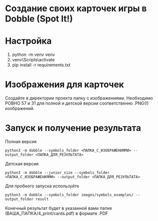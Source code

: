# Создание своих карточек игры в Dobble (Spot It!)
# Настройка

1. python -m venv venv
2. venv\Scripts\activate
3. pip install -r requirements.txt

# Изображения для карточек

Создайте в директории проекта папку с изображениями. Необходимо РОВНО 57 и 31 для полной и детской версии соответственно .PNG(!) изображений.

# Запуск и получение результата
Полная версия
```
python3 -m dobble --symbols_folder <ПАПКА_С_ИЗОБРАЖЕНИЯМИ> --output_folder <ПАПКА_ДЛЯ_РЕЗУЛЬТАТА>
```

Детская версия
```
python3 -m dobble --junior_size --symbols_folder <ПАПКА_С_ИЗОБРАЖЕНИЯМИ> --output_folder <ПАПКА_ДЛЯ_РЕЗУЛЬТАТА>
```

Для пробного запуска используйте
```
python3 -m dobble --symbols_folder images/symbols_examples/ --output_folder result
```

Конечный результат будет в указанной вами папке (ВАША_ПАПКА/4_print/cards.pdf) в формате .PDF
